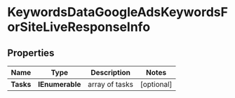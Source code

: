 # KeywordsDataGoogleAdsKeywordsForSiteLiveResponseInfo


## Properties

| Name | Type | Description | Notes |
|------------ | ------------- | ------------- | -------------|
**Tasks** | **IEnumerable<KeywordsDataGoogleAdsKeywordsForSiteLiveTaskInfo>** | array of tasks |[optional]|